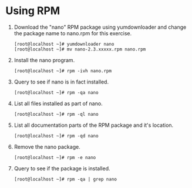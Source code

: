 Using RPM
======

1. Download the "nano" RPM package using yumdownloader and change the package name to nano.rpm for this exercise.

       [root@localhost ~]# yumdownloader nano
       [root@localhost ~]# mv nano-2.3.xxxxx.rpm nano.rpm

2. Install the nano program. 

       [root@localhost ~]# rpm -ivh nano.rpm

3. Query to see if nano is in fact installed.

       [root@localhost ~]# rpm -qa nano

4. List all files installed as part of nano.

       [root@localhost ~]# rpm -ql nano

5. List all documentation parts of the RPM package and it's location.

       [root@localhost ~]# rpm -qd nano

6. Remove the nano package.

       [root@localhost ~]# rpm -e nano

7. Query to see if the package is installed.

       [root@localhost ~]# rpm -qa | grep nano
